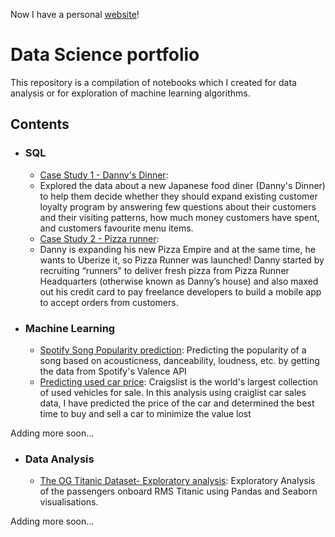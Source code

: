 Now I have a personal [website](https://sharmayash.netlify.app/)!

# Data Science portfolio
This repository is a compilation of notebooks which I created for data analysis or for exploration of machine learning algorithms.

## Contents

- ### SQL

	- [Case Study 1 - Danny's Dinner](https://github.com/yashk1/ds-portfolio/tree/main/Projects/SQL/Case%20Study%201-%20Danny's%20Dinner): 
	- 	Explored the data about a new Japanese food diner (Danny's Dinner) to help them decide whether they should expand existing customer loyalty program by answering few questions about their customers and their visiting patterns, how much money customers have spent, and customers favourite menu items.
	- [Case Study 2 - Pizza runner](https://github.com/yashk1/ds-portfolio/tree/main/Projects/SQL/Case%20Study%201-%20Danny's%20Dinner): 
	- 	Danny is expanding his new Pizza Empire and at the same time, he wants to Uberize it, so Pizza Runner was launched! Danny started by recruiting “runners” to deliver fresh pizza from Pizza Runner Headquarters (otherwise known as Danny’s house) and also maxed out his credit card to pay freelance developers to build a mobile app to accept orders from customers. 
		
- ### Machine Learning

	- [Spotify Song Popularity prediction](https://www.kaggle.com/yashk1/song-popularity): Predicting the popularity of a song based on acousticness, danceability, loudness, etc. by getting the data from Spotify's Valence API
	- [Predicting used car price](https://github.com/yashk1/ds-portfolio/blob/main/Projects/Craiglist%20car%20sales%20price%20prediction/Code/Car_sales_price_prediction.ipynb): Craigslist is the world's largest collection of used vehicles for sale. In this analysis using craiglist car sales data, I have predicted the price of the car and determined the best time to buy and sell a car to minimize the value lost
	
Adding more soon...

- ### Data Analysis 

	- [The OG Titanic Dataset- Exploratory analysis](https://www.kaggle.com/yashk1/titanic-eda): Exploratory Analysis of the passengers onboard RMS Titanic using Pandas and Seaborn visualisations.

Adding more soon...

